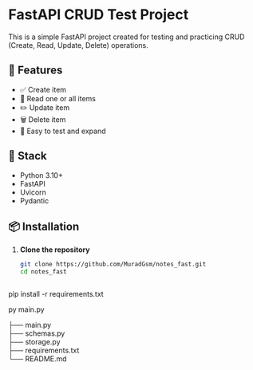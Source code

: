 # FastAPI CRUD Test Project

This is a simple FastAPI project created for testing and practicing CRUD (Create, Read, Update, Delete) operations.

## 🚀 Features

- ✅ Create item
- 📖 Read one or all items
- ✏️ Update item
- 🗑️ Delete item
- 🧪 Easy to test and expand

## 🧱 Stack

- Python 3.10+
- FastAPI
- Uvicorn
- Pydantic

## 📦 Installation

1. **Clone the repository**
   ```bash
   git clone https://github.com/MuradGsm/notes_fast.git
   cd notes_fast



pip install -r requirements.txt

py main.py

├── main.py         
├── schemas.py          
├── storage.py          
├── requirements.txt    
└── README.md
